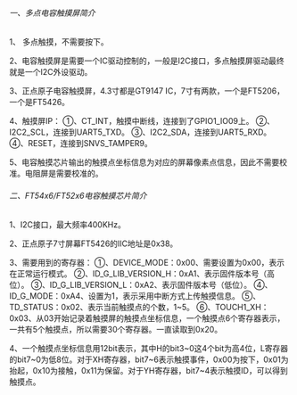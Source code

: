 ###### 一、多点电容触摸屏简介

1、 多点触摸，不需要按下。

2、电容触摸屏是需要一个IC驱动控制的，一般是I2C接口，多点触摸屏驱动最终就是一个I2C外设驱动。

3、正点原子电容触摸屏，4.3寸都是GT9147 IC，7寸有两款，一个是FT5206，一个是FT5426。

4、触摸屏IP：
	①、CT_INT，触摸中断线，连接到了GPIO1_IO09上。
	②、I2C2_SCL，连接到UART5_TXD。
	③、I2C2_SDA，连接到UART5_RXD。
	④、RESET，连接到SNVS_TAMPER9。

5、电容触摸芯片输出的触摸点坐标信息为对应的屏幕像素点信息，因此不需要校准。电阻屏是需要校准的。

###### 二、FT54x6/FT52x6电容触摸芯片简介

1、I2C接口，最大频率400KHz。

2、正点原子7寸屏幕FT5426的IIC地址是0x38。

3、需要用到的寄存器：
①、DEVICE_MODE：0x00、需要设置为0x00，表示在正常运行模式。
②、ID_G_LIB_VERSION_H：0xA1、表示固件版本号（高位）。
③、ID_G_LIB_VERSION_L：0xA2、表示固件版本号（低位）。
④、ID_G_MODE：0xA4、设置为1，表示采用中断方式上传触摸信息。
⑤、TD_STATUS：0x02、表示当前触摸点的个数，1~5。
⑥、TOUCH1_XH：0x03、从03开始记录着触摸屏的触摸点坐标信息，一个触摸点6个寄存器表示，一共有5个触摸点，所以需要30个寄存器。一直读取到0x20。

4、一个触摸点坐标信息用12bit表示，其中H的bit3~0这4个bit为高4位，L寄存器的bit7~0为低8位。对于XH寄存器，bit7~6表示触摸事件，0x00为按下，0x01为抬起，0x10为接触，0x11为保留。对于YH寄存器，bit7~4表示触摸ID，可以得到触摸点。